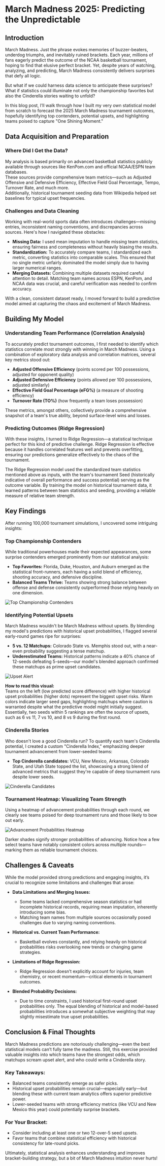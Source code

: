 # March Madness 2025: Predicting the Unpredictable

## Introduction 

March Madness. Just the phrase evokes memories of buzzer-beaters, underdog triumphs, and inevitably ruined brackets. Each year, millions of fans eagerly predict the outcome of the NCAA basketball tournament, hoping to find that elusive perfect bracket. Yet, despite years of watching, analyzing, and predicting, March Madness consistently delivers surprises that defy all logic.

But what if we could harness data science to anticipate these surprises? What if statistics could illuminate not only the championship favorites but also the Cinderella stories waiting to unfold?

In this blog post, I’ll walk through how I built my very own statistical model from scratch to forecast the 2025 March Madness tournament outcomes, hopefully identifying top contenders, potential upsets, and highlighting teams poised to capture "One Shining Moment."

## Data Acquisition and Preparation

### Where Did I Get the Data?

My analysis is based primarily on advanced basketball statistics publicly available through sources like KenPom.com and official NCAA/ESPN team databases.  
These sources provide comprehensive team metrics—such as Adjusted Offensive and Defensive Efficiency, Effective Field Goal Percentage, Tempo, Turnover Rate, and much more.  
Additionally, historical tournament seeding data from Wikipedia helped set baselines for typical upset frequencies.

### Challenges and Data Cleaning

Working with real-world sports data often introduces challenges—missing entries, inconsistent naming conventions, and discrepancies across sources. Here's how I navigated these obstacles:

- **Missing Data:** I used mean imputation to handle missing team statistics, ensuring fairness and completeness without heavily biasing the results.
- **Standardization:** To accurately compare teams, I standardized each metric, converting statistics into comparable scales. This ensured that no single metric unfairly dominated the model simply due to having larger numerical ranges.
- **Merging Datasets:** Combining multiple datasets required careful attention to detail. Matching team names across ESPN, KenPom, and NCAA data was crucial, and careful verification was needed to confirm accuracy.

With a clean, consistent dataset ready, I moved forward to build a predictive model aimed at capturing the chaos and excitement of March Madness.

## Building My Model

### Understanding Team Performance (Correlation Analysis)

To accurately predict tournament outcomes, I first needed to identify which statistics correlate most strongly with winning in March Madness. Using a combination of exploratory data analysis and correlation matrices, several key metrics stood out:

- **Adjusted Offensive Efficiency** (points scored per 100 possessions, adjusted for opponent quality)
- **Adjusted Defensive Efficiency** (points allowed per 100 possessions, adjusted similarly)
- **Effective Field Goal Percentage (eFG%)** (a measure of shooting efficiency)
- **Turnover Rate (TO%)** (how frequently a team loses possession)

These metrics, amongst others, collectively provide a comprehensive snapshot of a team's true ability, beyond surface-level wins and losses.

### Predicting Outcomes (Ridge Regression)

With these insights, I turned to Ridge Regression—a statistical technique perfect for this kind of predictive challenge. Ridge Regression is effective because it handles correlated features well and prevents overfitting, ensuring our predictions generalize effectively to the chaos of the tournament.

The Ridge Regression model used the standardized team statistics mentioned above as inputs, with the team's tournament Seed (historically indicative of overall performance and success potential) serving as the outcome variable. By training the model on historical tournament data, it learned patterns between team statistics and seeding, providing a reliable measure of relative team strength.

## Key Findings

After running 100,000 tournament simulations, I uncovered some intriguing insights:

### Top Championship Contenders

While traditional powerhouses made their expected appearances, some surprise contenders emerged prominently from our statistical analysis:

- **Top Favorites:** Florida, Duke, Houston, and Auburn emerged as the statistical front-runners, each having a solid blend of efficiency, shooting accuracy, and defensive discipline.
- **Balanced Teams Thrive:** Teams showing strong balance between offense and defense consistently outperformed those relying heavily on one dimension.

![Top Championship Contenders](assets/images/Contenders.png)

### Identifying Potential Upsets

March Madness wouldn't be March Madness without upsets. By blending my model's predictions with historical upset probabilities, I flagged several early-round games ripe for surprises:

- **5 vs. 12 Matchups:** Colorado State vs. Memphis stood out, with a near-even probability suggesting a tense matchup.
- **Underestimated Teams:** Historical patterns indicate a 40% chance of 12-seeds defeating 5-seeds—our model's blended approach confirmed these matchups as prime upset candidates.

![Upset Alert](assets/images/Upsets.png)

**How to read this visual:**  
Teams on the left (low predicted score difference) with higher historical upset probabilities (higher dots) represent the biggest upset risks. Warm colors indicate larger seed gaps, highlighting matchups where caution is warranted despite what the predictive model might initially suggest. Essentially, two seeds within 5 rankings are often the source of upsets, such as 6 vs 11, 7 vs 10, and 8 vs 9 during the first round.

### Cinderella Stories

Who doesn't love a good Cinderella run? To quantify each team's Cinderella potential, I created a custom "Cinderella Index," emphasizing deeper tournament advancement from lower-seeded teams:

- **Top Cinderella candidates:** VCU, New Mexico, Arkansas, Colorado State, and Utah State topped the list, showcasing a strong blend of advanced metrics that suggest they're capable of deep tournament runs despite lower seeds.

![Cinderella Candidates](assets/images/Cinderella.png)

### Tournament Heatmap: Visualizing Team Strength

Using a heatmap of advancement probabilities through each round, we clearly see teams poised for deep tournament runs and those likely to bow out early.

![Advancement Probabilities Heatmap](assets/images/Advance.png)

Darker shades signify stronger probabilities of advancing. Notice how a few select teams have notably consistent colors across multiple rounds—marking them as reliable tournament choices.

## Challenges & Caveats

While the model provided strong predictions and engaging insights, it’s crucial to recognize some limitations and challenges that arose:

- **Data Limitations and Merging Issues:**  
  - Some teams lacked comprehensive season statistics or had incomplete historical records, requiring mean imputation, inherently introducing some bias.
  - Matching team names from multiple sources occasionally posed challenges due to varying naming conventions.

- **Historical vs. Current Team Performance:**  
  - Basketball evolves constantly, and relying heavily on historical probabilities risks overlooking new trends or changing game strategies.

- **Limitations of Ridge Regression:**  
  - Ridge Regression doesn’t explicitly account for injuries, team chemistry, or recent momentum—critical elements in tournament outcomes.

- **Blended Probability Decisions:**  
  - Due to time constraints, I used historical first-round upset probabilities only. The equal blending of historical and model-based probabilities introduces a somewhat subjective weighting that may slightly misestimate true upset probabilities.

## Conclusion & Final Thoughts

March Madness predictions are notoriously challenging—even the best statistical models can’t fully tame the madness. Still, this exercise provided valuable insights into which teams have the strongest odds, which matchups scream upset alert, and who could write a Cinderella story.

### Key Takeaways:

- Balanced teams consistently emerge as safer picks.
- Historical upset probabilities remain crucial—especially early—but blending these with current team analytics offers superior predictive power.
- Lower-seeded teams with strong efficiency metrics (like VCU and New Mexico this year) could potentially surprise brackets.

### For Your Bracket:

- Consider including at least one or two 12-over-5 seed upsets.
- Favor teams that combine statistical efficiency with historical consistency for late-round picks.

Ultimately, statistical analysis enhances understanding and improves bracket-building strategy, but a bit of March Madness intuition never hurts!

